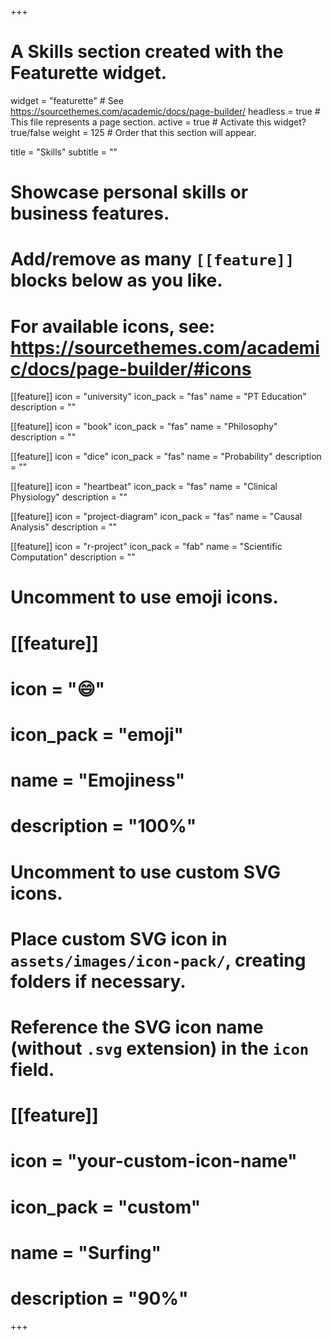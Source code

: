+++
# A Skills section created with the Featurette widget.
widget = "featurette"  # See https://sourcethemes.com/academic/docs/page-builder/
headless = true  # This file represents a page section.
active = true  # Activate this widget? true/false
weight = 125  # Order that this section will appear.

title = "Skills"
subtitle = ""

# Showcase personal skills or business features.
# 
# Add/remove as many `[[feature]]` blocks below as you like.
# 
# For available icons, see: https://sourcethemes.com/academic/docs/page-builder/#icons

[[feature]]
  icon = "university"
  icon_pack = "fas"
  name = "PT Education"
  description = ""

[[feature]]
  icon = "book"
  icon_pack = "fas"
  name = "Philosophy"
  description = ""

[[feature]]
  icon = "dice"
  icon_pack = "fas"
  name = "Probability"
  description = ""

[[feature]]
  icon = "heartbeat"
  icon_pack = "fas"
  name = "Clinical Physiology"
  description = ""
 
[[feature]]
  icon = "project-diagram"
  icon_pack = "fas"
  name = "Causal Analysis"
  description = ""  
  
[[feature]]
  icon = "r-project"
  icon_pack = "fab"
  name = "Scientific Computation"
  description = ""
  
# Uncomment to use emoji icons.
# [[feature]]
#  icon = ":smile:"
#  icon_pack = "emoji"
#  name = "Emojiness"
#  description = "100%"  

# Uncomment to use custom SVG icons.
# Place custom SVG icon in `assets/images/icon-pack/`, creating folders if necessary.
# Reference the SVG icon name (without `.svg` extension) in the `icon` field.
# [[feature]]
#  icon = "your-custom-icon-name"
#  icon_pack = "custom"
#  name = "Surfing"
#  description = "90%"

+++
